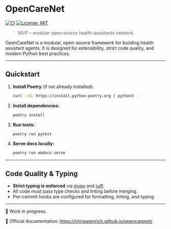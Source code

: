 # OpenCareNet

[![CI](https://github.com/opencarenet/opencarenet/actions/workflows/ci.yml/badge.svg)](https://github.com/opencarenet/opencarenet/actions/workflows/ci.yml)
[![License: MIT](https://img.shields.io/badge/License-MIT-blue.svg)](LICENSE)

> MVP – modular open‑source health‑assistants network.

OpenCareNet is a modular, open-source framework for building health assistant agents. It is designed for extensibility, strict code quality, and modern Python best practices.

---

## Quickstart

1. **Install Poetry** (if not already installed):

    ```bash
    curl -sSL https://install.python-poetry.org | python3 -
    ```

2. **Install dependencies:**

    ```bash
    poetry install
    ```

3. **Run tests:**

    ```bash
    poetry run pytest
    ```

4. **Serve docs locally:**

    ```bash
    poetry run mkdocs serve
    ```

---

## Code Quality & Typing

- **Strict typing is enforced** via [mypy](https://mypy-lang.org/) and [ruff](https://docs.astral.sh/ruff/).
- All code must pass type checks and linting before merging.
- Pre-commit hooks are configured for formatting, linting, and typing.

---

🚧 Work in progress.

📖 Official documentation: https://chrisweinrich.github.io/opencarenet/

